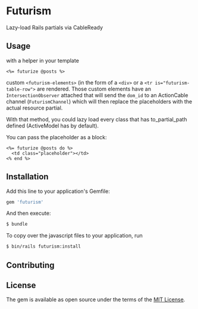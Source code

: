 # Futurism
Lazy-load Rails partials via CableReady

## Usage
with a helper in your template

```erb
<%= futurize @posts %>
```

custom `<futurism-elements>` (in the form of a `<div>` or a `<tr is="futurism-table-row">` are rendered. Those custom elements have an `IntersectionObserver` attached that will send the `dom_id` to an ActionCable channel (`FuturismChannel`) which will then replace the placeholders with the actual resource partial.

With that method, you could lazy load every class that has to_partial_path defined (ActiveModel has by default).

You can pass the placeholder as a block:

```erb
<%= futurize @posts do %>
  <td class="placeholder"></td>
<% end %>
```

## Installation
Add this line to your application's Gemfile:

```ruby
gem 'futurism'
```

And then execute:
```bash
$ bundle
```

To copy over the javascript files to your application, run

```bash
$ bin/rails futurism:install
```


## Contributing

## License
The gem is available as open source under the terms of the [MIT License](https://opensource.org/licenses/MIT).
